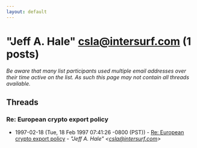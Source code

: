```yaml
---
layout: default
---
```


# "Jeff A. Hale" <csla@intersurf.com> (1 posts)

_Be aware that many list participants used multiple email addresses over their time active on the list. As such this page may not contain all threads available._

## Threads

### Re: European crypto export policy
+ 1997-02-18 (Tue, 18 Feb 1997 07:41:26 -0800 (PST)) - [Re: European crypto export policy](/archive/1997/02/a73d4dbad8f435c797c254a4d3f8e47ef86bca88f08b702cc758baea5a513879) - _"Jeff A. Hale" \<csla@intersurf.com\>_

